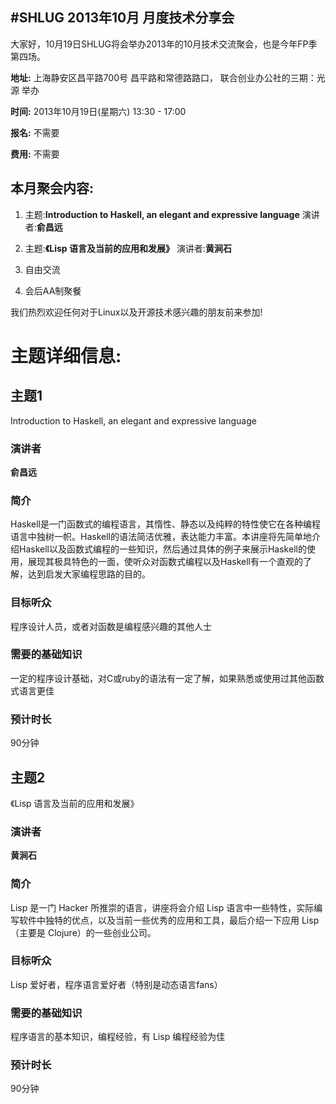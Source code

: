 #SHLUG 2013年10月 月度技术分享会
--------------------------------------------------------------------------------
大家好，10月19日SHLUG将会举办2013年的10月技术交流聚会，也是今年FP季第四场。

**地址:** 上海静安区昌平路700号 昌平路和常德路路口， 联合创业办公社的三期：光源 举办

**时间:** 2013年10月19日(星期六) 13:30 - 17:00

**报名:** 不需要

**费用:** 不需要

本月聚会内容:
---------------
1. 主题:**Introduction to Haskell, an elegant and expressive language** 演讲者:**俞昌远**

2. 主题:**《Lisp 语言及当前的应用和发展》** 演讲者:**黄涧石**

3. 自由交流

4. 会后AA制聚餐

我们热烈欢迎任何对于Linux以及开源技术感兴趣的朋友前来参加!

# 主题详细信息:

## 主题1
Introduction to Haskell, an elegant and expressive language

### 演讲者
**俞昌远**

### 简介
Haskell是一门函数式的编程语言，其惰性、静态以及纯粹的特性使它在各种编程语言中独树一帜。Haskell的语法简洁优雅，表达能力丰富。本讲座将先简单地介绍Haskell以及函数式编程的一些知识，然后通过具体的例子来展示Haskell的使用，展现其极具特色的一面，使听众对函数式编程以及Haskell有一个直观的了解，达到启发大家编程思路的目的。

### 目标听众
程序设计人员，或者对函数是编程感兴趣的其他人士

### 需要的基础知识
一定的程序设计基础，对C或ruby的语法有一定了解，如果熟悉或使用过其他函数式语言更佳

### 预计时长
90分钟

## 主题2
《Lisp 语言及当前的应用和发展》

### 演讲者
**黄涧石**

### 简介
Lisp 是一门 Hacker 所推崇的语言，讲座将会介绍 Lisp 语言中一些特性，实际编写软件中独特的优点，以及当前一些优秀的应用和工具，最后介绍一下应用 Lisp（主要是 Clojure）的一些创业公司。

### 目标听众
Lisp 爱好者，程序语言爱好者（特别是动态语言fans）

### 需要的基础知识
程序语言的基本知识，编程经验，有 Lisp 编程经验为佳

### 预计时长
90分钟
